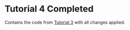 # Tutorial 4 Completed

Contains the code from [Tutorial 3](../Tutorial_4) with all changes applied.